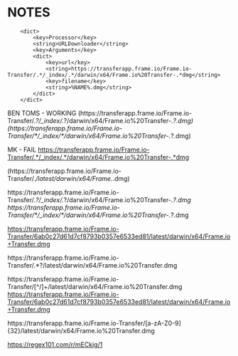 # NOTES

        <dict>
            <key>Processor</key>
            <string>URLDownloader</string>
            <key>Arguments</key>
            <dict>
                <key>url</key>
                <string>https://transferapp.frame.io/Frame.io-Transfer/.*/_index/.*/darwin/x64/Frame.io%20Transfer-.*dmg</string>
                <key>filename</key>
                <string>%NAME%.dmg</string>
            </dict>
        </dict>


BEN TOMS - WORKING
(https://transferapp\.frame\.io/Frame\.io-Transfer/.*?/_index/.*?/darwin/x64/Frame\.io%20Transfer-.*?\.dmg)
(https://transferapp\.frame\.io/Frame\.io-Transfer/\*/_index/\*/darwin/x64/Frame\.io%20Transfer-.*?\.dmg)

MK - FAIL
https://transferapp.frame.io/Frame.io-Transfer/.*/_index/.*/darwin/x64/Frame.io%20Transfer-.*dmg

(https://transferapp\.frame\.io/Frame\.io-Transfer/.*/latest/darwin/x64/Frame.*\.dmg)

https://transferapp\.frame\.io/Frame\.io-Transfer/.*?/_index/.*?/darwin/x64/Frame\.io%20Transfer-.*?\.dmg
https://transferapp\.frame\.io/Frame\.io-Transfer/\*/_index/\*/darwin/x64/Frame\.io%20Transfer-.*?\.dmg

https://transferapp.frame.io/Frame.io-Transfer/6ab0c27d61d7cf8793b0357e6533ed81/latest/darwin/x64/Frame.io+Transfer.dmg

https://transferapp\.frame\.io/Frame\.io-Transfer/.*?/latest/darwin/x64/Frame\.io%20Transfer\.dmg


https://transferapp\.frame\.io/Frame\.io-Transfer/[^/]+/latest/darwin/x64/Frame\.io%20Transfer\.dmg
https://transferapp.frame.io/Frame.io-Transfer/6ab0c27d61d7cf8793b0357e6533ed81/latest/darwin/x64/Frame.io+Transfer.dmg


https://transferapp\.frame\.io/Frame\.io-Transfer/[a-zA-Z0-9]{32}/latest/darwin/x64/Frame\.io%20Transfer\.dmg


https://regex101.com/r/mECkig/1